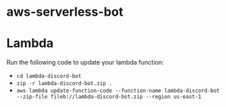 # aws-serverless-bot


# Lambda

Run the following code to update your lambda function:
- ```cd lambda-discord-bot```
- ```zip -r lambda-discord-bot.zip .```
- ```aws lambda update-function-code --function-name lambda-discord-bot --zip-file fileb://lambda-discord-bot.zip --region us-east-1```
